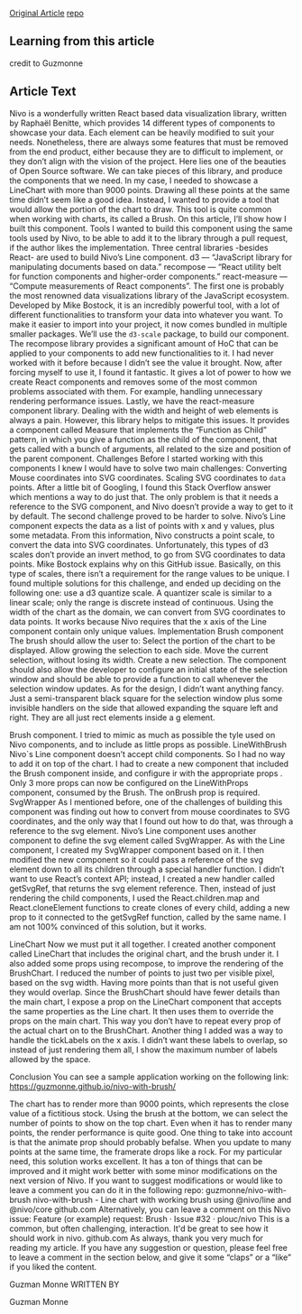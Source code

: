 [Original Article](https://medium.com/@gmonne/create-a-brush-component-using-nivo-dataviz-library-68074f3721ba)
[repo](git@github.com:guzmonne/nivo-with-brush.git)

## Learning from this article

credit to Guzmonne

## Article Text

Nivo is a wonderfully written React based data visualization library, written by Raphaël Benitte, which provides 14 different types of components to showcase your data. Each element can be heavily modified to suit your needs. Nonetheless, there are always some features that must be removed from the end product, either because they are to difficult to implement, or they don’t align with the vision of the project.
Here lies one of the beauties of Open Source software. We can take pieces of this library, and produce the components that we need. In my case, I needed to showcase a LineChart with more than 9000 points. Drawing all these points at the same time didn’t seem like a good idea. Instead, I wanted to provide a tool that would allow the portion of the chart to draw. This tool is quite common when working with charts, its called a Brush. On this article, I’ll show how I built this component.
Tools
I wanted to build this component using the same tools used by Nivo, to be able to add it to the library through a pull request, if the author likes the implementation. Three central libraries -besides React- are used to build Nivo’s Line component.
d3 — “JavaScript library for manipulating documents based on data.”
recompose — “React utility belt for function components and higher-order components.”
react-measure — “Compute measurements of React components”.
The first one is probably the most renowned data visualizations library of the JavaScript ecosystem. Developed by Mike Bostock, it is an incredibly powerful tool, with a lot of different functionalities to transform your data into whatever you want. To make it easier to import into your project, it now comes bundled in multiple smaller packages. We’ll use the `d3-scale` package, to build our component.
The recompose library provides a significant amount of HoC that can be applied to your components to add new functionalities to it. I had never worked with it before because I didn’t see the value it brought. Now, after forcing myself to use it, I found it fantastic. It gives a lot of power to how we create React components and removes some of the most common problems associated with them. For example, handling unnecessary rendering performance issues.
Lastly, we have the react-measure component library. Dealing with the width and height of web elements is always a pain. However, this library helps to mitigate this issues. It provides a component called Measure that implements the “Function as Child” pattern, in which you give a function as the child of the component, that gets called with a bunch of arguments, all related to the size and position of the parent component.
Challenges
Before I started working with this components I knew I would have to solve two main challenges:
Converting Mouse coordinates into SVG coordinates.
Scaling SVG coordinates to `data` points.
After a little bit of Googling, I found this Stack Overflow answer which mentions a way to do just that. The only problem is that it needs a reference to the SVG component, and Nivo doesn’t provide a way to get to it by default.
The second challenge proved to be harder to solve. Nivo’s Line component expects the data as a list of points with x and y values, plus some metadata. From this information, Nivo constructs a point scale, to convert the data into SVG coordinates. Unfortunately, this types of d3 scales don’t provide an invert method, to go from SVG coordinates to data points. Mike Bostock explains why on this GitHub issue. Basically, on this type of scales, there isn’t a requirement for the range values to be unique.
I found multiple solutions for this challenge, and ended up deciding on the following one: use a d3 quantize scale. A quantizer scale is similar to a linear scale; only the range is discrete instead of continuous. Using the width of the chart as the domain, we can convert from SVG coordinates to data points. It works because Nivo requires that the x axis of the Line component contain only unique values.
Implementation
Brush component
The brush should allow the user to:
Select the portion of the chart to be displayed.
Allow growing the selection to each side.
Move the current selection, without losing its width.
Create a new selection.
The component should also allow the developer to configure an initial state of the selection window and should be able to provide a function to call whenever the selection window updates.
As for the design, I didn’t want anything fancy. Just a semi-transparent black square for the selection window plus some invisible handlers on the side that allowed expanding the square left and right. They are all just rect elements inside a g element.

Brush component.
I tried to mimic as much as possible the tyle used on Nivo components, and to include as little props as possible.
LineWithBrush
Nivo`s Line component doesn’t accept child components. So I had no way to add it on top of the chart. I had to create a new component that included the Brush component inside, and configure ir with the appropriate props .
<Brush
 margin={margin}
 width={width}
 height={height}
 onBrush={onBrush}
 initialMinEdge={initialMinEdge}
 initialMaxEdge={initialMaxEdge}
/>
Only 3 more props can now be configured on the LineWithProps component, consumed by the Brush. The onBrush prop is required.
SvgWrapper
As I mentioned before, one of the challenges of building this component was finding out how to convert from mouse coordinates to SVG coordinates, and the only way that I found out how to do that, was through a reference to the svg element. Nivo’s Line component uses another component to define the svg element called SvgWrapper. As with the Line component, I created my SvgWrapper component based on it. I then modified the new component so it could pass a reference of the svg element down to all its children through a special handler function.
I didn’t want to use React’s context API; instead, I created a new handler called getSvgRef, that returns the svg element reference. Then, instead of just rendering the child components, I used the React.children.map and React.cloneElement functions to create clones of every child, adding a new prop to it connected to the getSvgRef function, called by the same name.
I am not 100% convinced of this solution, but it works.

LineChart
Now we must put it all together. I created another component called LineChart that includes the original chart, and the brush under it. I also added some props using recompose, to improve the rendering of the BrushChart. I reduced the number of points to just two per visible pixel, based on the svg width. Having more points than that is not useful given they would overlap.
Since the BrushChart should have fewer details than the main chart, I expose a prop on the LineChart component that accepts the same properties as the Line chart. It then uses them to override the props on the main chart. This way you don’t have to repeat every prop of the actual chart on to the BrushChart.
Another thing I added was a way to handle the tickLabels on the x axis. I didn’t want these labels to overlap, so instead of just rendering them all, I show the maximum number of labels allowed by the space.

Conclusion
You can see a sample application working on the following link:
https://guzmonne.github.io/nivo-with-brush/

The chart has to render more than 9000 points, which represents the close value of a fictitious stock. Using the brush at the bottom, we can select the number of points to show on the top chart. Even when it has to render many points, the render performance is quite good. One thing to take into account is that the animate prop should probably befalse. When you update to many points at the same time, the framerate drops like a rock.
For my particular need, this solution works excellent. It has a ton of things that can be improved and it might work better with some minor modifications on the next version of Nivo.
If you want to suggest modifications or would like to leave a comment you can do it in the following repo:
guzmonne/nivo-with-brush
nivo-with-brush - Line chart with working brush using @nivo/line and @nivo/core
github.com
Alternatively, you can leave a comment on this Nivo issue:
Feature (or example) request: Brush · Issue #32 · plouc/nivo
This is a common, but often challenging, interaction. It'd be great to see how it should work in nivo.
github.com
As always, thank you very much for reading my article. If you have any suggestion or question, please feel free to leave a comment in the section below, and give it some “claps” or a “like” if you liked the content.


Guzman Monne
WRITTEN BY

Guzman Monne
